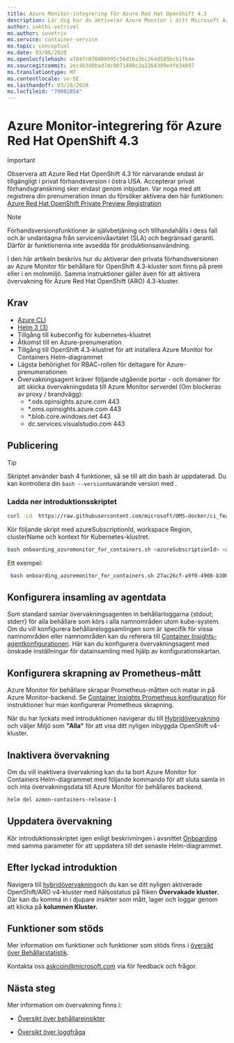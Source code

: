 ```yaml
---
title: Azure Monitor-integrering för Azure Red Hat OpenShift 4.3
description: Lär dig hur du aktiverar Azure Monitor i ditt Microsoft Azure Red Hat OpenShift-kluster.
author: sakthi-vetrivel
ms.author: suvetriv
ms.service: container-service
ms.topic: conceptual
ms.date: 03/06/2020
ms.openlocfilehash: a784fc070400995c56d16a3bc264d589bcb1f64e
ms.sourcegitcommit: 2ec4b3d0bad7dc0071400c2a2264399e4fe34897
ms.translationtype: MT
ms.contentlocale: sv-SE
ms.lasthandoff: 03/28/2020
ms.locfileid: "79082854"
---
```

# <a name="azure-monitor-integration-for-azure-red-hat-openshift-43"></a>Azure Monitor-integrering för Azure Red Hat OpenShift 4.3

> [!IMPORTANT] 
> Observera att Azure Red Hat OpenShift 4.3 för närvarande endast är tillgängligt i privat förhandsversion i östra USA. Accepterar privat förhandsgranskning sker endast genom inbjudan. Var noga med att registrera din prenumeration innan du försöker aktivera den här funktionen: [Azure Red Hat OpenShift Private Preview Registration](https://aka.ms/aro-preview-register)

> [!NOTE]
> Förhandsversionsfunktioner är självbetjäning och tillhandahålls i dess fall och är undantagna från servicenivåavtalet (SLA) och begränsad garanti. Därför är funktionerna inte avsedda för produktionsanvändning.

I den här artikeln beskrivs hur du aktiverar den privata förhandsversionen av Azure Monitor för behållare för OpenShift 4.3-kluster som finns på prem eller i en molnmiljö. Samma instruktioner gäller även för att aktivera övervakning för Azure Red Hat OpenShift (ARO) 4.3-kluster.  

## <a name="prerequisites"></a>Krav

- [Azure CLI](https://docs.microsoft.com/cli/azure/install-azure-cli?view=azure-cli-latest)
- [Helm 3 (3)](https://helm.sh/docs/intro/install/)
- Tillgång till kubeconfig för kubernetes-klustret
- Åtkomst till en Azure-prenumeration
- Tillgång till OpenShift 4.3-klustret för att installera Azure Monitor for Containers Helm-diagrammet
- Lägsta behörighet för RBAC-rollen för deltagare för Azure-prenumerationen  
- Övervakningsagent kräver följande utgående portar - och domäner för att skicka övervakningsdata till Azure Monitor serverdel (Om blockeras av proxy / brandvägg):
  - *.ods.opinsights.azure.com 443
  - *.oms.opinsights.azure.com 443
  - *.blob.core.windows.net 443
  - dc.services.visualstudio.com 443

## <a name="onboarding"></a>Publicering

> [!TIP]
> Skriptet använder bash 4 funktioner, så se till att din bash är uppdaterad. Du kan kontrollera din `bash --version`nuvarande version med .

### <a name="download-the-onboarding-script"></a>Ladda ner introduktionsskriptet

```bash
curl -LO  https://raw.githubusercontent.com/microsoft/OMS-docker/ci_feature/docs/openshiftV4/onboarding_azuremonitor_for_containers.sh
```

Kör följande skript med azureSubscriptionId, workspace Region, clusterName och kontext för Kubernetes-klustret.

```bash
bash onboarding_azuremonitor_for_containers.sh <azureSubscriptionId> <azureRegionforLogAnalyticsWorkspace> <clusterName> <kubeconfigContextNameOftheCluster>
```

Ett exempel:

```bash
 bash onboarding_azuremonitor_for_containers.sh 27ac26cf-a9f0-4908-b300-9a4e9a0fb205 eastus myocp42 admin 
```

## <a name="configure-agent-data-collection"></a>Konfigurera insamling av agentdata

Som standard samlar övervakningsagenten in behållarloggarna {stdout; stderr} för alla behållare som körs i alla namnområden utom kube-system.  Om du vill konfigurera behållareloggsamlingen som är specifik för vissa namnområden eller namnområden kan du referera till [Container Insights-agentkonfigurationen](../azure-monitor/insights/container-insights-agent-config.md). Här kan du konfigurera övervakningsagent med önskade inställningar för datainsamling med hjälp av konfigurationskartan.

## <a name="configure-scraping-of-prometheus-metrics"></a>Konfigurera skrapning av Prometheus-mått

Azure Monitor för behållare skrapar Prometheus-måtten och matar in på Azure Monitor-backend. Se [Container Insights Prometheus konfiguration](../azure-monitor/insights/container-insights-prometheus-integration.md) för instruktioner hur man konfigurerar Prometheus skrapning.

När du har lyckats med introduktionen navigerar du till [Hybridövervakning](https://aka.ms/azmon-containers-hybrid) och väljer Miljö som **"Alla"** för att visa ditt nyligen inbyggda OpenShift v4-kluster.

## <a name="disable-monitoring"></a>Inaktivera övervakning

Om du vill inaktivera övervakning kan du ta bort Azure Monitor for Containers Helm-diagrammet med följande kommando för att sluta samla in och inta övervakningsdata till Azure Monitor för behållares backend.

``` bash
helm del azmon-containers-release-1
```

## <a name="update-monitoring"></a>Uppdatera övervakning

Kör introduktionsskriptet igen enligt beskrivningen i avsnittet [Onboarding](#onboarding) med samma parameter för att uppdatera till det senaste Helm-diagrammet.

## <a name="after-successful-onboarding"></a>Efter lyckad introduktion

Navigera till [hybridövervakning](https://aka.ms/azmon-containers-hybrid)och du kan se ditt nyligen aktiverade OpenShift/ARO v4-kluster med hälsostatus på fliken **Övervakade kluster.** Där kan du komma in i djupare insikter som mått, lager och loggar genom att klicka på **kolumnen Kluster.**

## <a name="supported-features"></a>Funktioner som stöds

Mer information om funktioner och funktioner som stöds finns i [översikt över Behållarstatistik](../azure-monitor/insights/container-insights-overview.md).

Kontakta oss askcoin@microsoft.com via för feedback och frågor.

## <a name="next-steps"></a>Nästa steg

Mer information om övervakning finns i:
- [Översikt över behållareinsikter](../azure-monitor/insights/container-insights-overview.md)

- [Översikt över loggfråga](../azure-monitor/log-query/log-query-overview.md)
